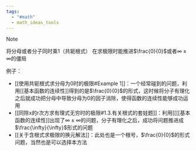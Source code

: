 ```yaml
---
tags:
  - "#math"
  - math_ideas_tools
---
```


> [!NOTE] 
>将分母或者分子同时乘1（共轭根式） 
>在求极限时能推进$\frac{0}{0}$或者$\infty \pm \infty$的僵局

例子：
- [[使用共轭根式求分母为0时的极限#Example 1]]：一个经常碰到的问题，利用[[基本函数的连续性]]得到的是$\frac{0}{0}$的形式，这时候将分子有理化之后就成功把分母中导致分母为0的因子消除，使得函数的连续性能够成功运用
- [[同除x的r次方求有理式无穷时的极限#1.3.有关根式的套娃题]]：利用[[[[基本函数的连续性]]出现了$\infty \pm \infty$的问题，分子有理化之后，成功将问题推进成$\frac{\infty}{\infty}$形式的问题
- [[关于含根式求极限的换元解法]]：此处也是一个根号，$\frac{0}{0}$的形式问题，当然也是可以选择本方法

